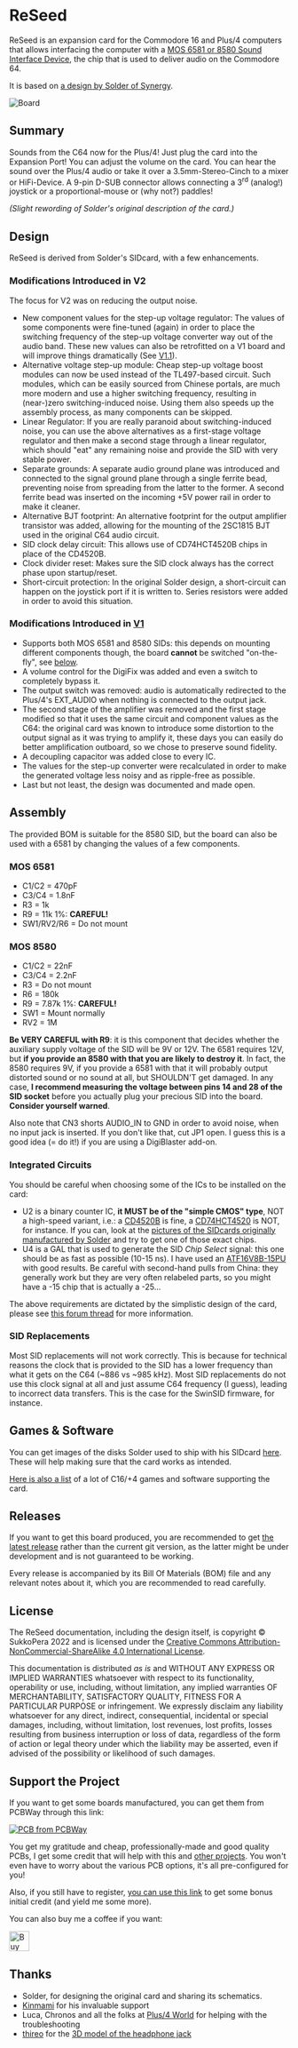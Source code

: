 # ReSeed
ReSeed is an expansion card for the Commodore 16 and Plus/4 computers that allows interfacing the computer with a [MOS 6581 or 8580 Sound Interface Device](https://en.wikipedia.org/wiki/MOS_Technology_6581), the chip that is used to deliver audio on the Commodore 64.

It is based on [a design by Solder of Synergy](https://plus4world.powweb.com/hardware/Solders_SID_Card).

![Board](https://raw.githubusercontent.com/SukkoPera/ReSeed/master/img/render-top.png)

## Summary
Sounds from the C64 now for the Plus/4! Just plug the card into the Expansion Port! You can adjust the volume on the card. You can hear the sound over the Plus/4 audio or take it over a 3.5mm-Stereo-Cinch to a mixer or HiFi-Device. A 9-pin D-SUB connector allows connecting a 3<sup>rd</sup> (analog!) joystick or a proportional-mouse or (why not?) paddles!

*(Slight rewording of Solder's original description of the card.)*

## Design
ReSeed is derived from Solder's SIDcard, with a few enhancements.

### Modifications Introduced in V2
The focus for V2 was on reducing the output noise.

* New component values for the step-up voltage regulator: The values of some components were fine-tuned (again) in order to place the switching frequency of the step-up voltage converter way out of the audio band. These new values can also be retrofitted on a V1 board and will improve things dramatically (See [V1.1](https://github.com/SukkoPera/ReSeed/releases/tag/v1.1)).
* Alternative voltage step-up module: Cheap step-up voltage boost modules can now be used instead of the TL497-based circuit. Such modules, which can be easily sourced from Chinese portals, are much more modern and use a higher switching frequency, resulting in (near-)zero switching-induced noise. Using them also speeds up the assembly process, as many components can be skipped.
* Linear Regulator: If you are really paranoid about switching-induced noise, you can use the above alternatives as a first-stage voltage regulator and then make a second stage through a linear regulator, which should "eat" any remaining noise and provide the SID with very stable power.
* Separate grounds: A separate audio ground plane was introduced and connected to the signal ground plane through a single ferrite bead, preventing noise from spreading from the latter to the former. A second ferrite bead was inserted on the incoming +5V power rail in order to make it cleaner.
* Alternative BJT footprint: An alternative footprint for the output amplifier transistor was added, allowing for the mounting of the 2SC1815 BJT used in the original C64 audio circuit.
* SID clock delay circuit: This allows use of CD74HCT4520B chips in place of the CD4520B.
* Clock divider reset: Makes sure the SID clock always has the correct phase upon startup/reset.
* Short-circuit protection: In the original Solder design, a short-circuit can happen on the joystick port if it is written to. Series resistors were added in order to avoid this situation.

### Modifications Introduced in [V1](https://github.com/SukkoPera/ReSeed/releases/tag/v1)
* Supports both MOS 6581 and 8580 SIDs: this depends on mounting different components though, the board **cannot** be switched "on-the-fly", see [below](#Assembly).
* A volume control for the DigiFix was added and even a switch to completely bypass it.
* The output switch was removed: audio is automatically redirected to the Plus/4's EXT_AUDIO when nothing is connected to the output jack.
* The second stage of the amplifier was removed and the first stage modified so that it uses the same circuit and component values as the C64: the original card was known to introduce some distortion to the output signal as it was trying to amplify it, these days you can easily do better amplification outboard, so we chose to preserve sound fidelity.
* A decoupling capacitor was added close to every IC.
* The values for the step-up converter were recalculated in order to make the generated voltage less noisy and as ripple-free as possible.
* Last but not least, the design was documented and made open.

## Assembly
The provided BOM is suitable for the 8580 SID, but the board can also be used with a 6581 by changing the values of a few components.

### MOS 6581
* C1/C2 = 470pF
* C3/C4 = 1.8nF
* R3 = 1k
* R9 = 11k 1%: **CAREFUL!**
* SW1/RV2/R6 = Do not mount

### MOS 8580
* C1/C2 = 22nF
* C3/C4 = 2.2nF
* R3 = Do not mount
* R6 = 180k
* R9 = 7.87k 1%: **CAREFUL!**
* SW1 = Mount normally
* RV2 = 1M

**Be VERY CAREFUL with R9**: it is this component that decides whether the auxiliary supply voltage of the SID will be 9V or 12V. The 6581 requires 12V, but **if you provide an 8580 with that you are likely to destroy it**. In fact, the 8580 requires 9V, if you provide a 6581 with that it will probably output distorted sound or no sound at all, but SHOULDN'T get damaged. In any case, **I recommend measuring the voltage between pins 14 and 28 of the SID socket** before you actually plug your precious SID into the board. **Consider yourself warned**.

Also note that CN3 shorts AUDIO_IN to GND in order to avoid noise, when no input jack is inserted. If you don't like that, cut JP1 open. I guess this is a good idea (= do it!) if you are using a DigiBlaster add-on.

### Integrated Circuits
You should be careful when choosing some of the ICs to be installed on the card:
* U2 is a binary counter IC, **it MUST be of the "simple CMOS" type**, NOT a high-speed variant, i.e.: a [CD4520B](https://www.ti.com/product/CD4520B) is fine, a [CD74HCT4520](https://www.ti.com/product/CD74HCT4520) is NOT, for instance. If you can, look at the [pictures of the SIDcards originally manufactured by Solder](doc/) and try to get one of those exact chips.
* U4 is a GAL that is used to generate the SID *Chip Select* signal: this one should be as fast as possible (10-15 ns). I have used an [ATF16V8B-15PU](https://www.microchip.com/en-us/product/ATF16V8B) with good results. Be careful with second-hand pulls from China: they generally work but they are very often relabeled parts, so you might have a -15 chip that is actually a -25...

The above requirements are dictated by the simplistic design of the card, please see [this forum thread](https://plus4world.powweb.com/forum/45294) for more information.

### SID Replacements
Most SID replacements will not work correctly. This is because for technical reasons the clock that is provided to the SID has a lower frequency than what it gets on the C64 (~886 vs ~985 kHz). Most SID replacements do not use this clock signal at all and just assume C64 frequency (I guess), leading to incorrect data transfers. This is the case for the SwinSID firmware, for instance.

## Games & Software
You can get images of the disks Solder used to ship with his SIDcard [here](https://plus4world.powweb.com/software/Synergy_Sidcard_Software). These will help making sure that the card works as intended.

[Here is also a list](https://plus4world.powweb.com/effects/SID_Support) of a lot of C16/+4 games and software supporting the card.


## Releases
If you want to get this board produced, you are recommended to get [the latest release](https://github.com/SukkoPera/ReSeed/releases) rather than the current git version, as the latter might be under development and is not guaranteed to be working.

Every release is accompanied by its Bill Of Materials (BOM) file and any relevant notes about it, which you are recommended to read carefully.

## License
The ReSeed documentation, including the design itself, is copyright &copy; SukkoPera 2022 and is licensed under the [Creative Commons Attribution-NonCommercial-ShareAlike 4.0 International License](https://creativecommons.org/licenses/by-nc-sa/4.0/).

This documentation is distributed *as is* and WITHOUT ANY EXPRESS OR IMPLIED WARRANTIES whatsoever with respect to its functionality, operability or use, including, without limitation, any implied warranties OF MERCHANTABILITY, SATISFACTORY QUALITY, FITNESS FOR A PARTICULAR PURPOSE or infringement. We expressly disclaim any liability whatsoever for any direct, indirect, consequential, incidental or special damages, including, without limitation, lost revenues, lost profits, losses resulting from business interruption or loss of data, regardless of the form of action or legal theory under which the liability may be asserted, even if advised of the possibility or likelihood of such damages.

## Support the Project
If you want to get some boards manufactured, you can get them from PCBWay through this link:

[![PCB from PCBWay](https://www.pcbway.com/project/img/images/frompcbway.png)](https://www.pcbway.com/project/shareproject/ReSeed_SIDcard_for_the_Commodore_16_Plus_4_c4967b6f.html)

You get my gratitude and cheap, professionally-made and good quality PCBs, I get some credit that will help with this and [other projects](https://www.pcbway.com/project/member/shareproject/?bmbid=41100). You won't even have to worry about the various PCB options, it's all pre-configured for you!

Also, if you still have to register, [you can use this link](https://www.pcbway.com/setinvite.aspx?inviteid=41100) to get some bonus initial credit (and yield me some more).

You can also buy me a coffee if you want:

<a href='https://ko-fi.com/L3L0U18L' target='_blank'><img height='36' style='border:0px;height:36px;' src='https://az743702.vo.msecnd.net/cdn/kofi2.png?v=2' border='0' alt='Buy Me a Coffee at ko-fi.com' /></a>

## Thanks
- Solder, for designing the original card and sharing its schematics.
- [Kinmami](https://github.com/kinmami) for his invaluable support
- Luca, Chronos and all the folks at [Plus/4 World](https://plus4world.powweb.com/forum) for helping with the troubleshooting
- [thireo](https://github.com/thireo) for the [3D model of the headphone jack](https://github.com/thireo/kicad-library)
